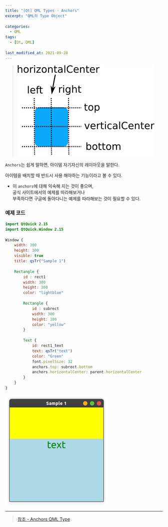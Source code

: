 ```yaml
---
title: "[Qt] QML Types - Anchors"
excerpt: "QML의 Type Object"

categories:
  - QML
tags:
  - [Qt, QML]

last_modified_at: 2021-09-28
---
```


> ![image](/images/qml-image/qml_anchors.png)

`Anchors`는 쉽게 말하면, 아이템 자기자신의 레이아웃을 말한다.

아이템을 배치할 때 반드시 사용 해야하는 기능이라고 볼 수 있다.   

* 이 `anchors`에 대해 익숙해 지는 것이 좋으며,   
공식 사이트에서의 예제를 따라해보거나   
부족하다면 구글에 돌아다니는 예제를 따라해보는 것이 필요할 수 있다.

### 예제 코드

```qml
import QtQuick 2.15
import QtQuick.Window 2.15

Window {
    width: 300
    height: 300
    visible: true
    title: qsTr("Sample 1")

    Rectangle {
        id : rect1
        width: 300
        height: 300
        color: "lightblue"

        Rectangle {
            id : subrect
            width: 300
            height: 100
            color: "yellow"
        }

        Text {
            id: rect1_text
            text: qsTr("text")
            color: "Green"
            font.pixelSize: 32
            anchors.top: subrect.bottom
            anchors.horizontalCenter: parent.horizontalCenter
        }
    }
}
```

![image](/images/qml-image/Anchors_result.png)
___


> [참조 - Anchors QML Type](https://doc.qt.io/qt-5/qtquick-positioning-anchors.html)